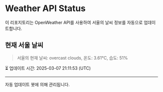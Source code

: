 
# Weather API Status

이 리포지토리는 OpenWeather API를 사용하여 서울의 날씨 정보를 자동으로 업데이트합니다.

## 현재 서울 날씨
> 서울의 현재 날씨: overcast clouds, 온도: 3.61°C, 습도: 51%

⏳ 업데이트 시간: 2025-03-07 21:11:53 (UTC)

---
자동 업데이트 봇에 의해 관리됩니다.
